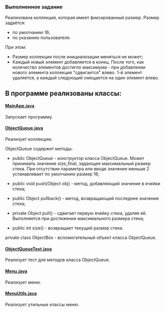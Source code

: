 ### Выполненное задание
Реализована коллекция, которая имеет фиксированный размер.
Размер задаётся:
+ по умолчанию 16;
+ по указанию пользователя.

При этом:
* Размер коллекции после инициализации меняться не может;
* Каждый новый элемент добавляется в конец. После того, как количество элементов достигло максимума - при добавлении нового элемента коллекция "сдвигается" влево. 1-й элемент удаляется, а каждый следующий смещается на один элемент влево.

## В программе реализованы классы: 


#### [MainApp.java](https://github.com/Flarefibber/homework_2_2/blob/master/java.main/src/HW_02_2/MainApp.java)

  Запускает программу.

#### [ObjectQueue.java](https://github.com/Flarefibber/homework_2_2/blob/master/java.main/srs/HW_02_2/ObjectQueueTest3.java)

  Реализует коллекцию.
  
  ObjectQueue содержит методы:
  
  + public ObjectQueue - конструктор класса ObjectQueue. Может принимать значение size_final, задающее максимальный размер стека. При отсутствии параметра или вводе значение меньше 2 устанавливает по умолчанию размер 16;
  
  + public void push(Object obj) - метод, добавляющий значение в ячейки стека;
  
  + public Object pullback() - метод, возвращающий последнее значение стека;
  
  + private Object pull() - сдвигает первую ячейку стека, удаляя её. Выполняется при достижении максимального размера стека;
  
  + public int size() - возвращает текущий размер стека.
  
  private class ObjectBox - вспомогательный объект класса ObjectQueue. 

#### [ObjectQueueTest.java](https://github.com/Flarefibber/homework_2_2/blob/master/java.main/srs/HW_02_2/ObjectQueueTest.java)

  Реализует тест для методов класса ObjectQueue.

#### [Menu.java](https://github.com/Flarefibber/homework_2_2/blob/master/java.main/src/HW_02_2/Menu.java)

  Реализует меню.
  
#### [MenuUtils.java](https://github.com/Flarefibber/homework_2_2/blob/master/java.main/src/HW_02_2/MenuUtils.java)

  Реализует утильные классы меню.
